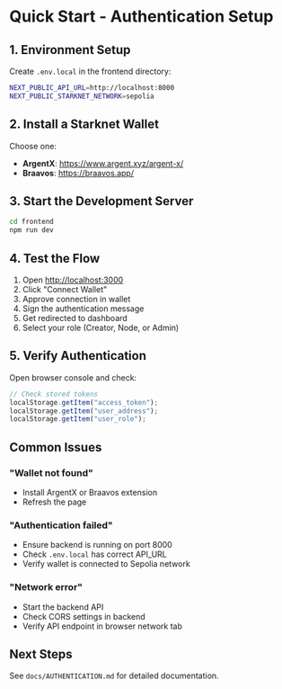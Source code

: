 # Quick Start - Authentication Setup

## 1. Environment Setup

Create `.env.local` in the frontend directory:

```bash
NEXT_PUBLIC_API_URL=http://localhost:8000
NEXT_PUBLIC_STARKNET_NETWORK=sepolia
```

## 2. Install a Starknet Wallet

Choose one:

- **ArgentX**: <https://www.argent.xyz/argent-x/>
- **Braavos**: <https://braavos.app/>

## 3. Start the Development Server

```bash
cd frontend
npm run dev
```

## 4. Test the Flow

1. Open <http://localhost:3000>
2. Click "Connect Wallet"
3. Approve connection in wallet
4. Sign the authentication message
5. Get redirected to dashboard
6. Select your role (Creator, Node, or Admin)

## 5. Verify Authentication

Open browser console and check:

```javascript
// Check stored tokens
localStorage.getItem("access_token");
localStorage.getItem("user_address");
localStorage.getItem("user_role");
```

## Common Issues

### "Wallet not found"

- Install ArgentX or Braavos extension
- Refresh the page

### "Authentication failed"

- Ensure backend is running on port 8000
- Check `.env.local` has correct API_URL
- Verify wallet is connected to Sepolia network

### "Network error"

- Start the backend API
- Check CORS settings in backend
- Verify API endpoint in browser network tab

## Next Steps

See `docs/AUTHENTICATION.md` for detailed documentation.

